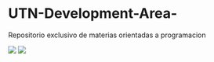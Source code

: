 # UTN-Development-Area-
Repositorio exclusivo de materias orientadas a programacion

![](https://raw.githubusercontent.com/minipomy/github-stats/master/generated/overview.svg#gh-dark-mode-only)
![](https://raw.githubusercontent.com/minipomy/github-stats/master/generated/overview.svg#gh-light-mode-only)
